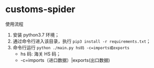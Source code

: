 # customs-spider

使用流程

1. 安装 python3.7 环境；
2. 通过命令行进入该目录，执行 `pip3 install -r requirements.txt`；
3. 命令行运行 `python ./main.py hs码 -c=imports或exports`
    - hs 码: 海关 HS 码；
    - -c=imports（进口数据）|exports(出口数据)